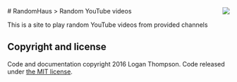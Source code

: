 <img src="icon.png" align="right" />
# RandomHaus
> Random YouTube videos

This is a site to play random YouTube videos from provided channels


<!--## Examples-->
<!--- [sindresorhus/pageres](https://github.com/sindresorhus/pageres) - Project logo. Clear description of what the project does. Build badges. Demo screenshot. Simple install and usage sections. Includes an examples section with common uses.-->
<!--- [petkaantonov/bluebird](https://github.com/petkaantonov/bluebird) - Build badges. Clear description of what the project does. TOC for easy navigation. Project logo. Extensive explanations and examples.-->
<!--- [jakubroztocil/httpie](https://github.com/jkbrzt/httpie) - Description of what the project does. Demo screenshots. Project logo. TOC for easy navigation. Build badges. Quick and simple installation and usage sections. Includes an examples section.-->
<!--- [karan/joe](https://github.com/karan/joe) - Project logo. Clear description of what the project does. GIF demo. Easy install and usage sections.-->
<!--- [aimeos/aimeos-typo3](https://github.com/aimeos/aimeos-typo3) - Project logo. Clear description of what the project does. Demo screenshot. TOC for easy navigation. Easy installation and setup sections with screenshots. Links for further reading.-->
<!--- [rstacruz/hicat](https://github.com/rstacruz/hicat) - GIF demo. Easy installation and setup sections with screenshots. Build badges. Great examples of use cases.-->
<!--- [skywinder/github-changelog-generator](https://github.com/skywinder/github-changelog-generator) - TOC for easy navigation. Concise project description. Installation and usage sections. Output example. Great feature overview. List of alternatives. FAQ.-->
<!--- [shama/gaze](https://github.com/shama/gaze) - Project logo. Concise description. Feature list. Usage section. FAQ. Great API documentation. Release history.-->
<!--- [node-chat](https://github.com/IgorAntun/node-chat) - Project screenshot. Informative badges. Clear description. Easy installation/use instructions. Live demo.-->
<!--- [b4b4r07/dotfiles](https://github.com/b4b4r07/dotfiles) - Testing my dotfiles repo on OS X to get my work environment ready in just a few moments. #VIM + #ZSH + #TMUX = Best Developer Environment.-->

<!--## Articles-->
<!--- ["How To Write A Readme"](http://jfhbrook.github.io/2011/11/09/readmes.html) - *Joshua Holbrook*-->
<!--- ["How To Write A Great README"](https://robots.thoughtbot.com/how-to-write-a-great-readme) - *Caleb Thompson (thoughtbot)*-->
<!--- ["Readme Driven Development"](http://tom.preston-werner.com/2010/08/23/readme-driven-development.html) - *Tom Preston-Werner*-->
<!--- ["Top ten reasons why I won’t use your open source project"](https://changelog.com/top-ten-reasons-why-i-wont-use-your-open-source-project/) - *Adam Stacoviak*-->


<!--## Contribute-->

<!--Contributions are always welcome!-->
<!--Please read the [contribution guidelines](contributing.md) first.-->



## Copyright and license

Code and documentation copyright 2016 Logan Thompson. Code released under [the MIT license](https://github.com/twbs/bootstrap/blob/master/LICENSE). <!--Docs released under [Creative Commons](https://github.com/twbs/bootstrap/blob/master/LICENSE).-->